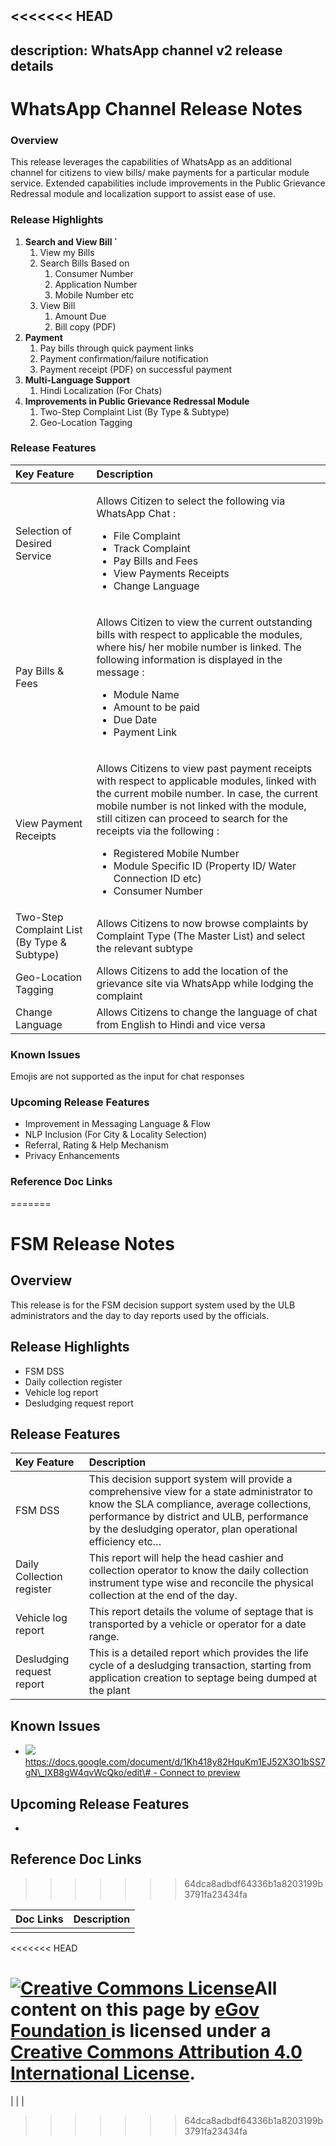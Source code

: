 <<<<<<< HEAD
---
description: WhatsApp channel v2 release details
---

# WhatsApp Channel Release Notes

### Overview <a id="Overview"></a>

This release leverages the capabilities of WhatsApp as an additional channel for citizens to view bills/ make payments for a particular module service. Extended capabilities include improvements in the Public Grievance Redressal module and localization support to assist ease of use.

### Release Highlights <a id="Release-Highlights"></a>

1. **Search and View Bill \`**
   1. View my Bills
   2. Search Bills Based on 
      1. Consumer Number
      2. Application Number
      3. Mobile Number etc
   3. View Bill
      1. Amount Due
      2. Bill copy \(PDF\) 
2. **Payment** 
   1. Pay bills through quick payment links
   2. Payment confirmation/failure notification
   3. Payment receipt \(PDF\)  on successful payment
3. **Multi-Language Support**
   1. Hindi Localization \(For Chats\)
4. **Improvements in Public Grievance Redressal Module**
   1. Two-Step Complaint List \(By Type & Subtype\)
   2. Geo-Location Tagging

### Release Features <a id="Release-Features"></a>

<table>
  <thead>
    <tr>
      <th style="text-align:left"><b>Key Feature</b>
      </th>
      <th style="text-align:left"><b>Description</b>
      </th>
    </tr>
  </thead>
  <tbody>
    <tr>
      <td style="text-align:left">Selection of Desired Service</td>
      <td style="text-align:left">
        <p></p>
        <p>Allows Citizen to select the following via WhatsApp Chat :</p>
        <ul>
          <li>File Complaint</li>
          <li>Track Complaint</li>
          <li>Pay Bills and Fees</li>
          <li>View Payments Receipts</li>
          <li>Change Language</li>
        </ul>
      </td>
    </tr>
    <tr>
      <td style="text-align:left">Pay Bills &amp; Fees</td>
      <td style="text-align:left">
        <p></p>
        <p>Allows Citizen to view the current outstanding bills with respect to applicable
          the modules, where his/ her mobile number is linked. The following information
          is displayed in the message :</p>
        <ul>
          <li>Module Name</li>
          <li>Amount to be paid</li>
          <li>Due Date</li>
          <li>Payment Link</li>
        </ul>
      </td>
    </tr>
    <tr>
      <td style="text-align:left">View Payment Receipts</td>
      <td style="text-align:left">
        <p></p>
        <p>Allows Citizens to view past payment receipts with respect to applicable
          modules, linked with the current mobile number. In case, the current mobile
          number is not linked with the module, still citizen can proceed to search
          for the receipts via the following :</p>
        <ul>
          <li>Registered Mobile Number</li>
          <li>Module Specific ID (Property ID/ Water Connection ID etc)</li>
          <li>Consumer Number</li>
        </ul>
      </td>
    </tr>
    <tr>
      <td style="text-align:left">Two-Step Complaint List (By Type &amp; Subtype)</td>
      <td style="text-align:left">Allows Citizens to now browse complaints by Complaint Type (The Master
        List) and select the relevant subtype</td>
    </tr>
    <tr>
      <td style="text-align:left">Geo-Location Tagging</td>
      <td style="text-align:left">Allows Citizens to add the location of the grievance site via WhatsApp
        while lodging the complaint</td>
    </tr>
    <tr>
      <td style="text-align:left">Change Language</td>
      <td style="text-align:left">Allows Citizens to change the language of chat from English to Hindi and
        vice versa</td>
    </tr>
  </tbody>
</table>

### Known Issues <a id="Known-Issues"></a>

Emojis are not supported as the input for chat responses

### Upcoming Release Features <a id="Upcoming-Release-Features"></a>

* Improvement in Messaging Language & Flow
* NLP Inclusion \(For City & Locality Selection\)
* Referral, Rating & Help Mechanism
* Privacy Enhancements

### Reference Doc Links <a id="Reference-Doc-Links"></a>
=======
# FSM Release Notes

## Overview

This release is for the FSM decision support system used by the ULB administrators and the day to day reports used by the officials.

## Release Highlights

* FSM DSS
* Daily collection register
* Vehicle log report
* Desludging request report

## Release Features

| **Key Feature** | **Description** |
| :--- | :--- |
| FSM DSS | This decision support system will provide a comprehensive view for a state administrator to know the SLA compliance, average collections, performance by district and ULB, performance by the desludging operator, plan operational efficiency etc… |
| Daily Collection register | This report will help the head cashier and collection operator to know the daily collection instrument type wise and reconcile the physical collection at the end of the day. |
| Vehicle log report | This report details the volume of septage that is transported by a vehicle or operator for a date range. |
| Desludging request report | This is a detailed report which provides the life cycle of a desludging transaction, starting from application creation to septage being dumped at the plant |

## Known Issues

* [![](https://developers.google.com/drive/images/drive_icon.png)https://docs.google.com/document/d/1Kh418y82HquKm1EJ52X3O1bSS7gN\_IXB8gW4qvWcQko/edit\# - Connect to preview](https://docs.google.com/document/d/1Kh418y82HquKm1EJ52X3O1bSS7gN_IXB8gW4qvWcQko/edit#)

## Upcoming Release Features

* 
## Reference Doc Links
>>>>>>> 64dca8adbdf64336b1a8203199b3791fa23434fa

| **Doc Links** | **Description** |
| :--- | :--- |
|  |  |
<<<<<<< HEAD

 



[![Creative Commons License](https://i.creativecommons.org/l/by/4.0/80x15.png)](http://creativecommons.org/licenses/by/4.0/)All content on this page by [eGov Foundation ](https://egov.org.in/)is licensed under a [Creative Commons Attribution 4.0 International License](http://creativecommons.org/licenses/by/4.0/).
=======
|  |  |
>>>>>>> 64dca8adbdf64336b1a8203199b3791fa23434fa

